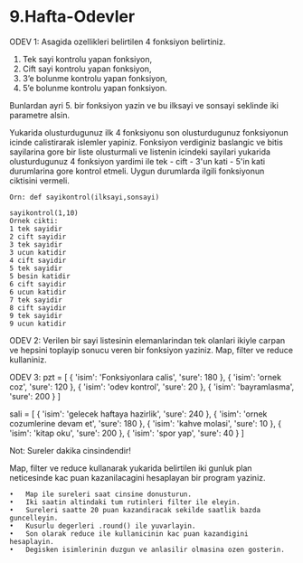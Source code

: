 # 9.Hafta-Odevler
ODEV 1:
Asagida ozellikleri belirtilen 4 fonksiyon belirtiniz.
1. Tek sayi kontrolu yapan fonksiyon,
2. Cift sayi kontrolu yapan fonksiyon,
3. 3’e bolunme kontrolu yapan fonksiyon,
4. 5’e bolunme kontrolu yapan fonksiyon.

Bunlardan ayri 5. bir fonksiyon yazin ve bu ilksayi ve sonsayi seklinde iki parametre alsin.

Yukarida olusturdugunuz ilk 4 fonksiyonu son olusturdugunuz fonksiyonun icinde calistirarak islemler yapiniz.
Fonksiyon verdiginiz baslangic ve bitis sayilarina gore bir liste olusturmali ve listenin icindeki sayilari
yukarida olusturdugunuz 4 fonksiyon yardimi ile tek - cift - 3'un kati - 5'in kati durumlarina gore kontrol etmeli. Uygun durumlarda ilgili fonksiyonun ciktisini vermeli. 

	Orn: def sayikontrol(ilksayi,sonsayi)

	sayikontrol(1,10)
	Ornek cikti:
	1 tek sayidir
	2 cift sayidir
	3 tek sayidir
	3 ucun katidir
	4 cift sayidir
	5 tek sayidir
	5 besin katidir
	6 cift sayidir
	6 ucun katidir
	7 tek sayidir
	8 cift sayidir
	9 tek sayidir
	9 ucun katidir

ODEV 2:
Verilen bir sayi listesinin elemanlarindan tek olanlari ikiyle carpan ve hepsini toplayip sonucu veren bir fonksiyon yaziniz. Map, filter ve reduce kullaniniz.

ODEV 3:
pzt = [
  {
    'isim': 'Fonksiyonlara calis',
    'sure': 180
  },
  {
    'isim': 'ornek coz',
    'sure': 120
  },
  {
    'isim': 'odev kontrol',
    'sure': 20
  },
  {
    'isim': 'bayramlasma',
    'sure': 200
  }
]

sali = [
  {
    'isim': 'gelecek haftaya hazirlik',
    'sure': 240
  },
  {
    'isim': 'ornek cozumlerine devam et',
    'sure': 180
  },
  {
    'isim': 'kahve molasi',
    'sure': 10
  },
  {
    'isim': 'kitap oku',
    'sure': 200
  },
  {
    'isim': 'spor yap',
    'sure': 40
  }
]

Not: Sureler dakika cinsindendir!

Map, filter ve reduce kullanarak yukarida belirtilen iki gunluk plan neticesinde kac puan kazanilacagini hesaplayan bir program yaziniz. 

	•	Map ile sureleri saat cinsine donusturun.
	•	Iki saatin altindaki tum rutinleri filter ile eleyin. 
	•	Sureleri saatte 20 puan kazandiracak sekilde saatlik bazda guncelleyin. 
	•	Kusurlu degerleri .round() ile yuvarlayin. 
	•	Son olarak reduce ile kullanicinin kac puan kazandigini hesaplayin.
	•	Degisken isimlerinin duzgun ve anlasilir olmasina ozen gosterin.

